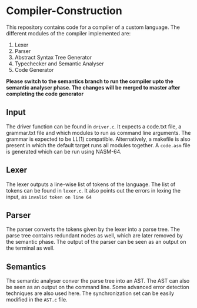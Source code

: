 # Compiler-Construction


This repository contains code for a compiler of a custom language. The different modules of the compiler implemented are: 

1. Lexer
2. Parser
3. Abstract Syntax Tree Generator
4. Typechecker and Semantic Analyser
5. Code Generator

**Please switch to the semantics branch to run the compiler upto the semantic analyser phase. The changes will be merged to master after completing the code generator**

## Input
The driver function can be found in `driver.c`. It expects a code.txt file, a grammar.txt file and which modules to run as command line arguments. The grammar is expected to be LL(1) compatible. Alternatively, a makefile is also present in which the default target runs all modules together. A `code.asm` file is generated which can be run using NASM-64. 

## Lexer
The lexer outputs a line-wise list of tokens of the language. The list of tokens can be found in `lexer.c`. It also points out the errors in lexing the input, as `invalid token on line 64`

## Parser
The parser converts the tokens given by the lexer into a parse tree. The parse tree contains redundant nodes as well, which are later removed by the semantic phase. The output of the parser can be seen as an output on the terminal as well. 

## Semantics
The semantic analyser conver the parse tree into an AST. The AST can also be seen as an output on the command line. Some advanced error detection techniques are also used here. The synchronization set can be easily modified in the `AST.c` file. 

